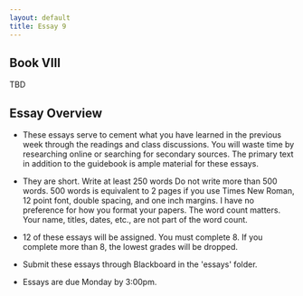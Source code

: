 ```yaml
---
layout: default
title: Essay 9
---
```


## Book VIII

TBD

## Essay Overview

+ These essays serve to cement what you have learned in the previous week through the readings and class discussions. You will waste time by researching online or searching for secondary sources. The primary text in addition to the guidebook is ample material for these essays.

+ They are short. Write at least 250 words Do not write more than 500 words. 500 words is equivalent to 2 pages if you use Times New Roman, 12 point font, double spacing, and one inch margins. I have no preference for how you format your papers. The word count matters. Your name, titles, dates, etc., are not part of the word count. 

+ 12 of these essays will be assigned. You must complete 8. If you complete more than 8, the lowest grades will be dropped.

+ Submit these essays through Blackboard in the 'essays' folder. 

+ Essays are due Monday by 3:00pm. 





 